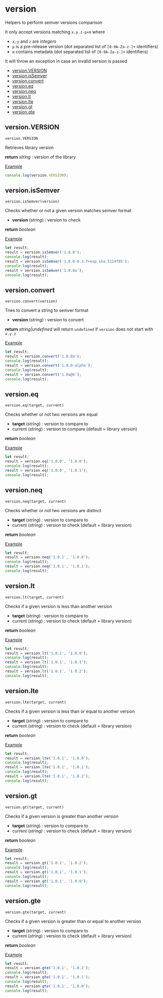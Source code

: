 <!-- omit in toc -->
# version

Helpers to perform semver versions comparison

It only accept versions matching `x.y.z-p+m` where 
  * `x`, `y` and `z` are *integers*
  * `p` is a pre-release version (dot separated list of `[0-9A-Za-z-]+` identifiers)
  * `m` contains metadata (dot separated list of `[0-9A-Za-z-]+` identifiers)

It will throw an exception in case an invalid version is passed

- [version.VERSION](#versionversion)
- [version.isSemver](#versionissemver)
- [version.convert](#versionconvert)
- [version.eq](#versioneq)
- [version.neq](#versionneq)
- [version.lt](#versionlt)
- [version.lte](#versionlte)
- [version.gt](#versiongt)
- [version.gte](#versiongte)

## version.VERSION

`version.VERSION`

Retrieves library version

**return** *string* : version of the library

<u>Example</u>

```js
console.log(version.VERSION);
```

## version.isSemver

`version.isSemver(version)`

Checks whether or not a given version matches semver format

* **version** (*string*) : version to check

**return** *boolean*

<u>Example</u>

```js
let result;
result = version.isSemver('1.0.0');
console.log(result);
result = version.isSemver('1.0.0-0.3.7+exp.sha.5114f85');
console.log(result);
result = version.isSemver('1.0.0a');
console.log(result);
```

## version.convert

`version.convert(version)`

Tries to convert a string to semver format

* **version** (*string*) : version to convert

**return** *string|undefined* will return `undefined` if `version` does not start with `x.y.z`

<u>Example</u>

```js
let result;
result = version.convert('1.0.0a');
console.log(result);
result = version.convert('1.0.0-alpha');
console.log(result);
result = version.convert('1.0a@b');
console.log(result);
```

## version.eq

`version.eq(target, current)`

Checks whether or not two versions are equal

* **target** (*string*) : version to compare to
* current (*string*) : version to compare (default = library version)

**return** *boolean*

<u>Example</u>

```js
let result;
result = version.eq('1.0.0', '1.0.0');
console.log(result);
result = version.eq('1.0.0', '1.0.1');
console.log(result);
```

## version.neq

`version.neq(target, current)`

Checks whether or not two versions are distinct

* **target** (*string*) : version to compare to
* current (*string*) : version to check (default = library version)

**return** *boolean*

<u>Example</u>

```js
let result;
result = version.neq('1.0.1', '1.0.0');
console.log(result);
result = version.neq('1.0.1', '1.0.1');
console.log(result);
```

## version.lt

`version.lt(target, current)`

Checks if a given version is less than another version

* **target** (*string*) : version to compare to
* current (*string*) : version to check (default = library version)

**return** *boolean*

<u>Example</u>

```js
let result;
result = version.lt('1.0.1', '1.0.0');
console.log(result);
result = version.lt('1.0.1', '1.0.1');
console.log(result);
result = version.lt('1.0.1', '1.0.2');
console.log(result);
```

## version.lte

`version.lte(target, current)`

Checks if a given version is less than or equal to another version

* **target** (*string*) : version to compare to
* current (*string*) : version to check (default = library version)

**return** *boolean*

<u>Example</u>

```js
let result;
result = version.lte('1.0.1', '1.0.0');
console.log(result);
result = version.lte('1.0.1', '1.0.1');
console.log(result);
result = version.lte('1.0.1', '1.0.2');
console.log(result);
```

## version.gt

`version.gt(target, current)`

Checks if a given version is greater than another version

* **target** (*string*) : version to compare to
* current (*string*) : version to check (default = library version)

**return** *boolean*

<u>Example</u>

```js
let result;
result = version.gt('1.0.1', '1.0.2');
console.log(result);
result = version.gt('1.0.1', '1.0.1');
console.log(result);
result = version.gt('1.0.1', '1.0.0');
console.log(result);
```

## version.gte

`version.gte(target, current)`

Checks if a given version is greater than or equal to another version

* **target** (*string*) : version to compare to
* current (*string*) : version to check (default = library version)

**return** *boolean*

<u>Example</u>

```js
let result;
result = version.gte('1.0.1', '1.0.2');
console.log(result);
result = version.gte('1.0.1', '1.0.1');
console.log(result);
result = version.gte('1.0.1', '1.0.0');
console.log(result);
```
